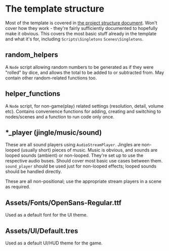 # The template structure

Most of the template is covered in [the project structure document](Structure.txt). Won't cover how they work - they're fairly sufficiently documented to hopefully make it obvious. This covers the most basic stuff already in the template and what it's for, including `Scripts\Singletons` `Scenes\Singletons`.

## random_helpers

A `Node` script allowing random numbers to be generated as if they were "rolled" by dice, and allows the total to be added to or subtracted from. May contain other random-related functions too.

## helper_functions

A `Node` script, for non-game(play) related settings (resolution, detail, volume etc). Contains convenience functions for adding, creating and switching to nodes/scenes and a function to run code only once.

## *_player (jingle/music/sound)

These are all sound players using `AudioStreamPlayer`. Jingles are non-looped (usually short) pieces of music. Music is obvious, and sounds are looped sounds (ambient) or non-looped. They're set up to use the respective audio buses. Should cover most basic use cases between them. `sound_player` should be used just for non-looped effects; looped sounds should be handled directly.

These are all non-positional; use the appropriate stream players in a scene as required.

## Assets/Fonts/OpenSans-Regular.ttf

Used as a default font for the UI theme.

## Assets/UI/Default.tres

Used as a default UI/HUD theme for the game.